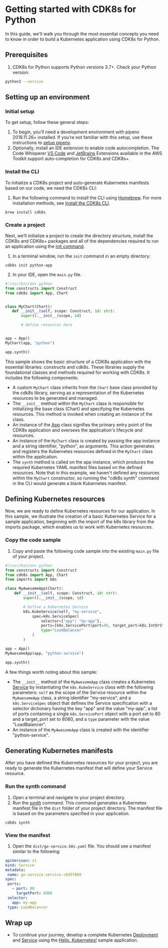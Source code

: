 # Getting started with CDK8s for Python
In this guide, we'll walk you through the most essential concepts you need to know in order to build a Kubernetes application using CDK8s for Python.

## Prerequisites
1. CDK8s for Python supports Python versions 3.7+. Check your Python version:
```bash
python3 --version
```

## Setting up an environment
### Initial setup
To get setup, follow these general steps:

1. To begin, you’ll need a development environment with pipenv 2018.11.26+ installed. If you’re not familiar with this setup, use these instructions to [setup pipenv](https://pipenv.pypa.io/en/latest/install/).
2. Optionally, install an IDE extension to enable code autocompletion. The Code Whisperer [VS Code](https://marketplace.visualstudio.com/items?itemName=AmazonWebServices.aws-toolkit-vscode) and [JetBrains](https://plugins.jetbrains.com/plugin/11349-aws-toolkit) Extensions available in the AWS Toolkit support auto-completion for CDK8s and CDK8s+.

### Install the CLI
To initialize a CDK8s project and auto-generate Kubernetes manifests based on our code, we need the CDK8s CLI:

1. Run the following command to install the CLI using [Homebrew](https://brew.sh/). For more installation methods, see [Install the CDK8s CLI](cli/installation.md).
```console
brew install cdk8s
```

### Create a project
Next, we’ll initialize a project to create the directory structure, install the CDK8s and CDK8s+ packages and all of the dependencies required to run an application using the [init command](https://cdk8s.io/docs/latest/cli/init/). 

1. In a terminal window, run the `init` command in an empty directory: 
```console
cdk8s init python-app
```

2. In your IDE, open the `main.py` file. 
```python
#!/usr/bin/env python
from constructs import Construct
from cdk8s import App, Chart


class MyChart(Chart):
   def __init__(self, scope: Construct, id: str):
       super().__init__(scope, id)

       # define resources here


app = App()
MyChart(app, "python")

app.synth()
```

This sample shows the basic structure of a CDK8s application with the essential libraries: constructs and cdk8s. These libraries supply the foundational classes and methods required for working with CDK8s. It includes the following components:

   * A custom `MyChart` class inherits from the `Chart` base class provided by the cdk8s library, serving as a representation of the Kubernetes resources to be generated and managed.
   * The `__init__` method within the `MyChart` class is responsible for initializing the base class (Chart) and specifying the Kubernetes resources. This method is invoked when creating an instance of the class.
   * An instance of the [App](https://cdk8s.io/docs/latest/reference/cdk8s/python/#app) class signifies the primary entry point of the CDK8s application and oversees the application's lifecycle and resources.
   * An instance of the `MyChart` class is created by passing the app instance and a string identifier, "python", as arguments. This action generates and registers the Kubernetes resources defined in the `MyChart` class within the application.
   * The `synth` method is called on the app instance, which produces the required Kubernetes YAML manifest files based on the defined resources. Note that in this example, we haven't defined any resources within the `MyChart` constructor, so running the "cdk8s synth" command in the CLI would generate a blank Kubernetes manifest.

## Defining Kubernetes resources
Now, we are ready to define Kubernetes resources for our application. In this sample, we illustrate the creation of a basic Kubernetes Service for a sample application, beginning with the import of the k8s library from the imports package, which enables us to work with Kubernetes resources.

### Copy the code sample
1. Copy and paste the following code sample into the existing `main.py` file of your project.
```python
#!/usr/bin/env python
from constructs import Construct
from cdk8s import App, Chart
from imports import k8s

class MyAwesomeApp(Chart):
    def __init__(self, scope: Construct, id: str):
        super().__init__(scope, id)

        # Define a Kubernetes Service
        k8s.KubeService(self, "my-service",
            spec=k8s.ServiceSpec(
                selector={"app": "my-app"},
                ports=[k8s.ServicePort(port=80, target_port=k8s.IntOrString.from_number(8080))],
                type="LoadBalancer"
            )
        )

app = App()
MyAwesomeApp(app, "python-service")

app.synth()
```

A few things worth noting about this sample:

* The `__init__` method of the `MyAwesomeApp` class creates a Kubernetes [Service](https://kubernetes.io/docs/concepts/services-networking/service/) by instantiating the `k8s.KubeService` class with the following parameters: `self` as the scope of the Service resource within the `MyAwesomeApp` class, a string identifier "my-service", and a `k8s.ServiceSpec` object that defines the Service specification with a selector dictionary having the key "app" and the value "my-app", a list of ports containing a single `k8s.ServicePort` object with a port set to 80 and a target_port set to 8080, and a `type` parameter with the value "LoadBalancer".
* An instance of the `MyAwesomeApp` class is created with the identifier "python-service".

## Generating Kubernetes manifests
After you have defined the Kubernetes resources for your project, you are ready to generate the Kubernetes manifest that will define your Service resource. 

### Run the synth command
1. Open a terminal and navigate to your project directory.
2. Run the [synth](https://cdk8s.io/docs/latest/cli/synth/) command. This command generates a Kubernetes manifest file in the `dist` folder of your project directory. The manifest file is based on the parameters specified in your application.
```console
cdk8s synth
```

### View the manifest
1. Open the `dist/go-service.k8s.yaml` file. You should see a manifest similar to the following:
```yaml
apiVersion: v1
kind: Service
metadata:
 name: go-service-service-c8d5f888
spec:
 ports:
   - port: 80
     targetPort: 8080
 selector:
   app: my-app
 type: LoadBalancer
```

## Wrap up
- To continue your journey, develop a complete Kubernetes [Deployment](https://kubernetes.io/docs/concepts/workloads/controllers/deployment/) and [Service](https://kubernetes.io/docs/concepts/services-networking/service/) using the [Hello, Kubernetes!](https://github.com/cdk8s-team/cdk8s/tree/master/examples/python/hello) sample application.

